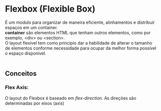 # Flexbox (Flexible Box)  

É um modulo para organizar de maneira eficiente, alinhamentos e distribuir espaços em um container.  
**container** são elementos HTML que tenham outros elementos, como por exemplo, \<div> ou \<section>.  
O layout flexível tem como principio dar a habilidade de alterar o tamanho de elementos conforme necessidade para ocupar da melhor forma possível o espaço disponível.  
<br>  

## Conceitos  

### Flex Axis:  
O layout do Flexbox é baseado em *_flex-direction_*. As direções são determinadas por eixos (axis)

